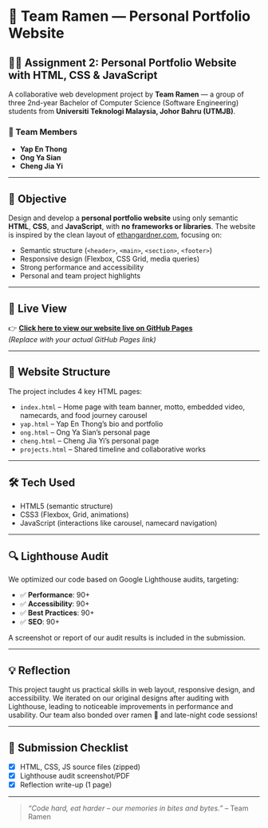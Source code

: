 # 🍜 Team Ramen — Personal Portfolio Website

## 👩‍💻 Assignment 2: Personal Portfolio Website with HTML, CSS & JavaScript

A collaborative web development project by **Team Ramen** — a group of three 2nd-year Bachelor of Computer Science (Software Engineering) students from **Universiti Teknologi Malaysia, Johor Bahru (UTMJB)**.

### 👥 Team Members
- **Yap En Thong**
- **Ong Ya Sian**
- **Cheng Jia Yi**

---

## 🎯 Objective

Design and develop a **personal portfolio website** using only semantic **HTML**, **CSS**, and **JavaScript**, with **no frameworks or libraries**. The website is inspired by the clean layout of [ethangardner.com](https://ethangardner.com), focusing on:

- Semantic structure (`<header>`, `<main>`, `<section>`, `<footer>`)
- Responsive design (Flexbox, CSS Grid, media queries)
- Strong performance and accessibility
- Personal and team project highlights

---

## 🔗 Live View

👉 [**Click here to view our website live on GitHub Pages**](https://your-github-username.github.io/team-ramen-portfolio/)  
*(Replace with your actual GitHub Pages link)*

---

## 📁 Website Structure

The project includes 4 key HTML pages:

- `index.html` – Home page with team banner, motto, embedded video, namecards, and food journey carousel
- `yap.html` – Yap En Thong’s bio and portfolio
- `ong.html` – Ong Ya Sian’s personal page
- `cheng.html` – Cheng Jia Yi’s personal page
- `projects.html` – Shared timeline and collaborative works

---

## 🛠 Tech Used

- HTML5 (semantic structure)
- CSS3 (Flexbox, Grid, animations)
- JavaScript (interactions like carousel, namecard navigation)

---

## 🔍 Lighthouse Audit

We optimized our code based on Google Lighthouse audits, targeting:

- ✅ **Performance**: 90+
- ✅ **Accessibility**: 90+
- ✅ **Best Practices**: 90+
- ✅ **SEO**: 90+

A screenshot or report of our audit results is included in the submission.

---

## 💡 Reflection

This project taught us practical skills in web layout, responsive design, and accessibility. We iterated on our original designs after auditing with Lighthouse, leading to noticeable improvements in performance and usability. Our team also bonded over ramen 🍜 and late-night code sessions!

---

## 📎 Submission Checklist

- [x] HTML, CSS, JS source files (zipped)
- [x] Lighthouse audit screenshot/PDF
- [x] Reflection write-up (1 page)

---

> *“Code hard, eat harder – our memories in bites and bytes.”* – Team Ramen
